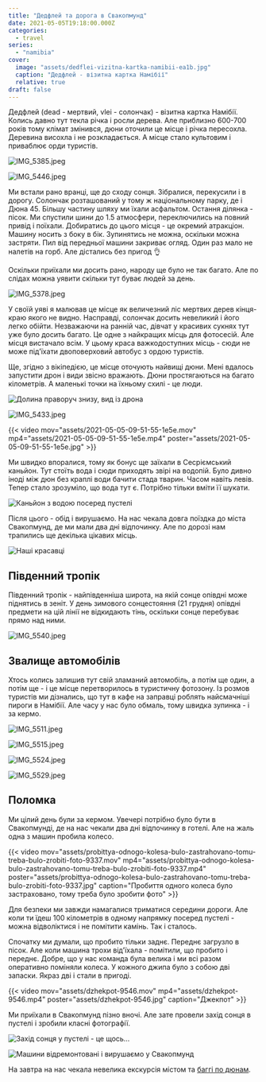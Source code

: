 ```yaml
---
title: "Дедфлей та дорога в Свакопмунд"
date: 2021-05-05T19:18:00.000Z
categories:
  - travel
series:
  - "namibia"
cover:
  image: "assets/dedflei-vizitna-kartka-namibii-ea1b.jpg"
  caption: "Дедфлей - візитна картка Намібії"
  relative: true
draft: false
---
```


Дедфлей (dead - мертвий, vlei - солончак) - візитна картка Намібії. Колись давно тут текла річка і росли дерева. Але приблизно 600-700 років тому клімат змінився, дюни оточили це місце і річка пересохла. Деревина висохла і не розкладається. А місце стало культовим і приваблює орди туристів.

![IMG_5385.jpeg](assets/img-5385-30c2.jpg)

![IMG_5446.jpeg](assets/img-5446-d3c2.jpg)

Ми встали рано вранці, ще до сходу сонця. Зібралися, перекусили і в дорогу. Солончак розташований у тому ж національному парку, де і Дюна 45. Більшу частину шляху ми їхали асфальтом. Остання ділянка - пісок. Ми спустили шини до 1.5 атмосфери, переключились на повний привід і поїхали. Добиратись до цього місця - це окремий атракціон. Машину носить з боку в бік. Зупинятись не можна, оскільки можна застряти. Пил від передньої машини закриває огляд. Один раз мало не налетів на горб. Але дістались без пригод 👌

Оскільки приїхали ми досить рано, народу ще було не так багато. Але по слідах можна уявити скільки тут буває людей за день.

![IMG_5378.jpeg](assets/img-5378-de28.jpg)

У своїй уяві я малював це місце як величезний ліс мертвих дерев кінця-краю якого не видно. Насправді, солончак досить невеликий і його легко обійти. Незважаючи на ранній час, дівчат у красивих сукнях тут уже було досить багато. Це одне з найкращих місць для фотосесій. Але місця вистачало всім. У цьому краса важкодоступних місць - сюди не може під'їхати двоповерховий автобус з ордою туристів.

Ще, згідно з вікіпедією, це місце оточують найвищі дюни. Мені вдалось запустити дрон і види звісно вражають. Дюни простягаються на багато кілометрів. А маленькі точки на їхньому схилі - це люди.

![Долина праворуч знизу, вид із дрона](assets/dolina-pravoruch-znizu-vid-iz-drona-7428.jpg "Долина праворуч знизу, вид із дрона")

![IMG_5433.jpeg](assets/img-5433-ef3e.jpg)

{{< video mov="assets/2021-05-05-09-51-55-1e5e.mov" mp4="assets/2021-05-05-09-51-55-1e5e.mp4" poster="assets/2021-05-05-09-51-55-1e5e.jpg" >}}

Ми швидко впоралися, тому як бонус ще заїхали в Сесріємський каньйон. Тут стоїть вода і сюди приходять звірі на водопій. Було дивно іноді між дюн без краплі води бачити стада тварин. Часом навіть левів. Тепер стало зрозуміло, що вода тут є. Потрібно тільки вміти її шукати.

![Каньйон з водою посеред пустелі](assets/kanion-z-vodoyu-posered-pusteli-a460.jpg "Каньйон з водою посеред пустелі")

Після цього - обід і вирушаємо. На нас чекала довга поїздка до міста Свакопмунд, де ми мали два дні відпочинку. Але по дорозі нам трапились ще декілька цікавих місць.

![Наші красавці](assets/nashi-krasavtsi-f44c.jpg "Наші красавці")

## Південний тропік

Південний тропік - найпівденніша широта, на якій сонце опівдні може піднятись в зеніт. У день зимового сонцестояння (21 грудня) опівдні предмети на цій лінії не відкидають тінь, оскільки сонце перебуває прямо над ними.

![IMG_5540.jpeg](assets/img-5540-2dfe.jpg)

## Звалище автомобілів

Хтось колись залишив тут свій зламаний автомобіль, а потім ще один, а потім ще - і це місце перетворилось в туристичну фотозону. Із розмов туристів ми дізнались, що тут в кафе на заправці роблять найсмачніші пироги в Намібії. Але часу у нас було обмаль, тому швидка зупинка - і за кермо.

![IMG_5511.jpeg](assets/img-5511-2f35.jpg)

![IMG_5515.jpeg](assets/img-5515-8ccc.jpg)

![IMG_5524.jpeg](assets/img-5524-7972.jpg)

![IMG_5529.jpeg](assets/img-5529-aec4.jpg)

## Поломка

Ми цілий день були за кермом. Увечері потрібно було бути в Свакопмунді, де на нас чекали два дні відпочинку в готелі. Але на жаль одна з машин пробила колесо.

{{< video mov="assets/probittya-odnogo-kolesa-bulo-zastrahovano-tomu-treba-bulo-zrobiti-foto-9337.mov" mp4="assets/probittya-odnogo-kolesa-bulo-zastrahovano-tomu-treba-bulo-zrobiti-foto-9337.mp4" poster="assets/probittya-odnogo-kolesa-bulo-zastrahovano-tomu-treba-bulo-zrobiti-foto-9337.jpg" caption="Пробиття одного колеса було застраховано, тому треба було зробити фото" >}}

Для безпеки ми завжди намагалися триматися середини дороги. Але коли ти їдеш 100 кілометрів в одному напрямку посеред пустелі - можна відволіктися і не помітити камінь. Так і сталось.

Спочатку ми думали, що пробито тільки заднє. Переднє загрузло в пісок. Але коли машина трохи від'їхала - помітили, що пробито і переднє. Добре, що у нас команда була велика і ми всі разом оперативно поміняли колеса. У кожного джипа було з собою дві запаски. Якраз дві і стали в пригоді.

{{< video mov="assets/dzhekpot-9546.mov" mp4="assets/dzhekpot-9546.mp4" poster="assets/dzhekpot-9546.jpg" caption="Джекпот" >}}

Ми приїхали в Свакопмунд пізно вночі. Але зате провели захід сонця в пустелі і зробили класні фотографії.

![Захід сонця у пустелі - це щось…](assets/zahid-sontsya-u-pusteli-tse-schos-90aa.jpg "Захід сонця у пустелі - це щось…")

![Машини відремонтовані і вирушаємо у Свакопмунд](assets/mashini-vidremontovani-i-virushaiemo-u-svakopmund-7f02.jpg "Машини відремонтовані і вирушаємо у Свакопмунд")

На завтра на нас чекала невелика екскурсія містом та [баггі по дюнам](/posts/svakopmund-ta-baggi-po-dyunam).

